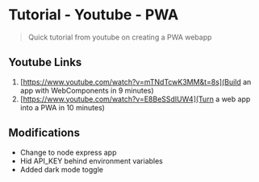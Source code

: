 # Tutorial - Youtube - PWA

> Quick tutorial from youtube on creating a PWA webapp

## Youtube Links

1. [https://www.youtube.com/watch?v=mTNdTcwK3MM&t=8s](Build an app with WebComponents in 9 minutes)
2. [https://www.youtube.com/watch?v=E8BeSSdIUW4](Turn a web app into a PWA in 10 minutes)

## Modifications

- Change to node express app
- Hid API_KEY behind environment variables
- Added dark mode toggle
